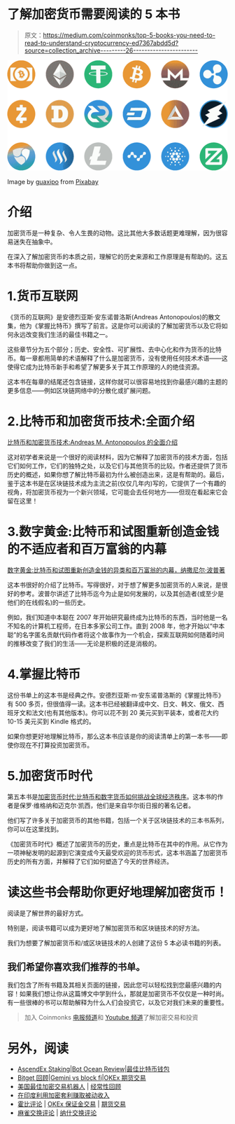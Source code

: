 # 了解加密货币需要阅读的 5 本书

> 原文：<https://medium.com/coinmonks/top-5-books-you-need-to-read-to-understand-cryptocurrency-ed7367abdd5d?source=collection_archive---------26----------------------->

![](img/002265a9a9dbe30f7648c8a2ff9a90da.png)

Image by [guaxipo](https://pixabay.com/users/guaxipo-8650096/?utm_source=link-attribution&utm_medium=referral&utm_campaign=image&utm_content=3375234) from [Pixabay](https://pixabay.com/?utm_source=link-attribution&utm_medium=referral&utm_campaign=image&utm_content=3375234)

# 介绍

加密货币是一种复杂、令人生畏的动物。这比其他大多数话题更难理解，因为很容易迷失在抽象中。

在深入了解加密货币的本质之前，理解它的历史来源和工作原理是有帮助的。这五本书将帮助你做到这一点。

# 1.货币互联网

《货币的互联网》是安德烈亚斯·安东诺普洛斯(Andreas Antonopoulos)的散文集，他为《掌握比特币》撰写了前言。这是你可以阅读的了解加密货币以及它将如何永远改变我们生活的最佳书籍之一。

这些章节分为五个部分；历史、安全性、可扩展性、去中心化和作为货币的比特币。每一章都用简单的术语解释了什么是加密货币，没有使用任何技术术语——这使得它成为比特币新手和希望了解更多关于其工作原理的人的绝佳资源。

这本书在每章的结尾还包含链接，这样你就可以很容易地找到你最感兴趣的主题的更多信息——例如区块链网络中的分散化或扩展问题。

# 2.比特币和加密货币技术:全面介绍

[比特币和加密货币技术:Andreas M. Antonopoulos 的全面介绍](https://www.amazon.com/Bitcoin-Cryptocurrency-Technologies-Comprehensive-Introduction/dp/0691171696)

这对初学者来说是一个很好的阅读材料，因为它解释了加密货币的技术方面，包括它们如何工作，它们的独特之处，以及它们与其他货币的比较。作者还提供了货币历史的概述，如果你想了解比特币最初为什么被创造出来，这是有帮助的。最后，鉴于这本书是在区块链技术成为主流之前(仅仅几年内)写的，它提供了一个有趣的视角，将加密货币视为一个新兴领域，它可能会去任何地方——但现在看起来它会留在这里！

# 3.数字黄金:比特币和试图重新创造金钱的不适应者和百万富翁的内幕

[数字黄金:比特币和试图重新创造金钱的异类和百万富翁的内幕，纳撒尼尔·波普著](https://www.amazon.com/Digital-Gold-Bitcoin-Millionaires-Reinvent/dp/006236250X)

这本书很好的介绍了比特币。写得很好，对于想了解更多加密货币的人来说，是很好的参考。波普尔讲述了比特币迄今为止是如何发展的，以及其创造者(或至少是他们的在线假名)的一些历史。

例如，我们知道中本聪在 2007 年开始研究最终成为比特币的东西，当时他是一名不知名的计算机工程师，在日本多家公司工作。直到 2008 年，他才开始以“中本聪”的名字匿名贡献代码作者将这个故事作为一个机会，探索互联网如何随着时间的推移改变了我们的生活——无论是积极的还是消极的。

# 4.掌握比特币

这份书单上的这本书是经典之作。安德烈亚斯·m·安东诺普洛斯的《掌握比特币》有 500 多页，但很值得一读。这本书已经被翻译成中文、日文、韩文、俄文、西班牙文和法文(也有其他版本)。你可以花不到 20 美元买到平装本，或者花大约 10-15 美元买到 Kindle 格式的。

如果你想更好地理解比特币，那么这本书应该是你的阅读清单上的第一本书——即使你现在不打算投资加密货币。

# 5.加密货币时代

第五本书是[加密货币时代:比特币和数字货币如何挑战全球经济秩序](https://www.amazon.com/Age-Cryptocurrency-Blockchain-Challenging-Economic/dp/1250081556)。这本书的作者是保罗·维格纳和迈克尔·凯西，他们是来自华尔街日报的著名记者。

他们写了许多关于加密货币的其他书籍，包括一个关于区块链技术的三本书系列，你可以在这里找到。

《加密货币时代》概述了加密货币的历史，重点是比特币在其中的作用。从它作为一项神秘发明的起源到它演变成今天最受欢迎的货币形式，这本书涵盖了加密货币历史的所有方面，并解释了它们如何塑造了今天的世界经济。

# 读这些书会帮助你更好地理解加密货币！

阅读是了解世界的最好方式。

特别是，阅读书籍可以成为更好地了解加密货币和区块链技术的好方法。

我们为想要了解加密货币和/或区块链技术的人创建了这份 5 本必读书籍的列表。

## 我们希望你喜欢我们推荐的书单。

我们包含了所有书籍及其相关页面的链接，因此您可以轻松找到您最感兴趣的内容！如果我们想让你从这篇博文中学到什么，那就是加密货币不仅仅是一种时尚。有一些很棒的书可以帮助解释为什么人们会投资它，以及它对我们未来的重要性。

> 加入 Coinmonks [电报频道](https://t.me/coincodecap)和 [Youtube 频道](https://www.youtube.com/c/coinmonks/videos)了解加密交易和投资

# 另外，阅读

*   [AscendEx Staking](https://coincodecap.com/ascendex-staking)|[Bot Ocean Review](https://coincodecap.com/bot-ocean-review)|[最佳比特币钱包](https://coincodecap.com/bitcoin-wallets-india)
*   [Bitget 回顾](https://coincodecap.com/bitget-review)|[Gemini vs block fi](https://coincodecap.com/gemini-vs-blockfi)|[OKEx 期货交易](https://coincodecap.com/okex-futures-trading)
*   [美国最佳加密交易机器人](https://coincodecap.com/crypto-trading-bots-in-the-us) | [经常性回顾](https://coincodecap.com/changelly-review)
*   [在印度利用加密套利赚取被动收入](https://coincodecap.com/crypto-arbitrage-in-india)
*   [霍比评论](https://coincodecap.com/huobi-review) | [OKEx 保证金交易](https://coincodecap.com/okex-margin-trading) | [期货交易](https://coincodecap.com/futures-trading)
*   [麻雀交换评论](https://coincodecap.com/sparrow-exchange-review) | [纳什交换评论](https://coincodecap.com/nash-exchange-review)